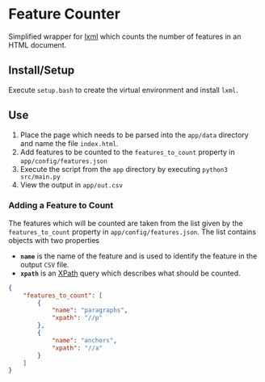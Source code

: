 # Feature Counter

Simplified wrapper for [lxml](https://lxml.de/) which counts the number of features in an HTML document.

## Install/Setup
Execute `setup.bash` to create the virtual environment and install `lxml`.

## Use

1. Place the page which needs to be parsed into the `app/data` directory and name the file `index.html`.
1. Add features to be counted to the `features_to_count` property in `app/config/features.json`
1. Execute the script from the `app` directory by executing `python3 src/main.py`
1. View the output in `app/out.csv`

### Adding a Feature to Count
The features which will be counted are taken from the list given by the `features_to_count` property in `app/config/features.json`. The list contains objects with two properties
- **`name`** is the name of the feature and is used to identify the feature in the output `CSV` file.
- **`xpath`** is an [XPath](https://www.w3schools.com/xml/xml_xpath.asp) query which describes what should be counted.
```json
{
    "features_to_count": [
        {
            "name": "paragraphs",
            "xpath": "//p"
        },
        {
            "name": "anchors",
            "xpath": "//a"
        }
    ]
}
```


